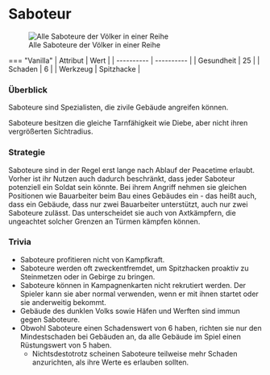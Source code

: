 # Saboteur

<figure><img src="../../assets/Sabolineup.png" alt="Alle Saboteure der Völker in einer Reihe"><figcaption>Alle Saboteure der Völker in einer Reihe</figcaption></figure>


=== "Vanilla"
	| Attribut   | Wert       |
	| ---------- | ---------- |
	| Gesundheit | 25         |
	| Schaden    | 6          |
	| Werkzeug   | Spitzhacke |



### Überblick

Saboteure sind Spezialisten, die zivile Gebäude angreifen können.

Saboteure besitzen die gleiche Tarnfähigkeit wie Diebe, aber nicht ihren vergrößerten Sichtradius.

### Strategie

Saboteure sind in der Regel erst lange nach Ablauf der Peacetime erlaubt. Vorher ist ihr Nutzen auch dadurch beschränkt, dass jeder Saboteur potenziell ein Soldat sein könnte. Bei ihrem Angriff nehmen sie gleichen Positionen wie Bauarbeiter beim Bau eines Gebäudes ein - das heißt auch, dass ein Gebäude, dass nur zwei Bauarbeiter unterstützt, auch nur zwei Saboteure zulässt. Das unterscheidet sie auch von Axtkämpfern, die ungeachtet solcher Grenzen an Türmen kämpfen können.

### Trivia

* Saboteure profitieren nicht von Kampfkraft.
* Saboteure werden oft zweckentfremdet, um Spitzhacken proaktiv zu Steinmetzen oder in Gebirge zu bringen.
* Saboteure können in Kampagnenkarten nicht rekrutiert werden. Der Spieler kann sie aber normal verwenden, wenn er mit ihnen startet oder sie anderweitig bekommt.
* Gebäude des dunklen Volks sowie Häfen und Werften sind immun gegen Saboteure.
* Obwohl Saboteure einen Schadenswert von 6 haben, richten sie nur den Mindestschaden bei Gebäuden an, da alle Gebäude im Spiel einen Rüstungswert von 5 haben.
  * Nichtsdestotrotz scheinen Saboteure teilweise mehr Schaden anzurichten, als ihre Werte es erlauben sollten.
